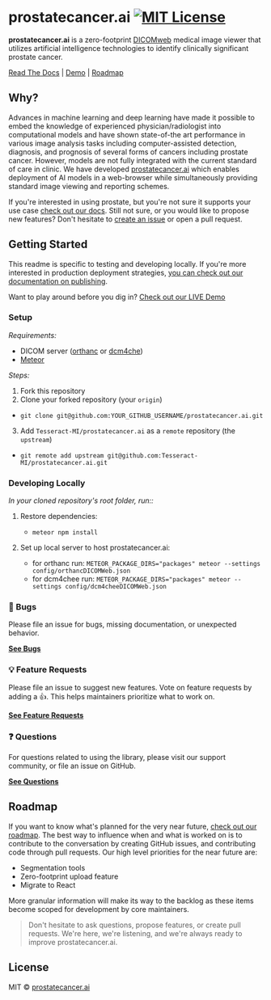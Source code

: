 # prostatecancer.ai [![MIT License][license-image]][license-url]
__prostatecancer.ai__ is a zero-footprint [DICOMweb](https://www.dicomstandard.org/dicomweb/) medical image viewer that utilizes artificial intelligence technologies to identify clinically significant prostate cancer.


[Read The Docs](https://github.com/Tesseract-MI/prostatecancer.ai/wiki) |
[Demo](http://prostatecancer.ai/) |
[Roadmap](https://github.com/Tesseract-MI/prostatecancer.ai/projects)

## Why?

Advances in machine learning and deep learning have made it possible to embed the knowledge
of experienced physician/radiologist into computational models and have shown state-of-the art
performance in various image analysis tasks including computer-assisted detection, diagnosis,
and prognosis of several forms of cancers including prostate cancer. However, models are not
fully integrated with the current standard of care in clinic. We have developed
[prostatecancer.ai](http://prostatecancer.ai/) which enables deployment of AI models in a web-browser while
simultaneously providing standard image viewing and reporting schemes.

If you're interested in using prostate, but you're not sure it supports
your use case [check out our docs](https://github.com/Tesseract-MI/prostatecancer.ai/wiki). Still not sure, or
you would like to propose new features? Don't hesitate to
[create an issue](https://github.com/Tesseract-MI/prostatecancer.ai/issues) or open a pull
request.

## Getting Started

This readme is specific to testing and developing locally. If you're more
interested in production deployment strategies,
[you can check out our documentation on publishing](https://github.com/Tesseract-MI/prostatecancer.ai/wiki).

Want to play around before you dig in?
[Check out our LIVE Demo](http://prostatecancer.ai/)

### Setup

_Requirements:_

- DICOM server ([orthanc](https://www.orthanc-server.com/) or [dcm4che](https://www.dcm4che.org/))
- [Meteor](https://www.meteor.com/)

_Steps:_

1. Fork this repository
2. Clone your forked repository (your `origin`)

- `git clone git@github.com:YOUR_GITHUB_USERNAME/prostatecancer.ai.git`

3. Add `Tesseract-MI/prostatecancer.ai` as a `remote` repository (the `upstream`)

- `git remote add upstream git@github.com:Tesseract-MI/prostatecancer.ai.git`

### Developing Locally

_In your cloned repository's root folder, run::_

1. Restore dependencies:
    * `meteor npm install`

2. Set up local server to host prostatecancer.ai:
    * for orthanc run: `METEOR_PACKAGE_DIRS="packages" meteor --settings config/orthancDICOMWeb.json`
    * for dcm4chee run: `METEOR_PACKAGE_DIRS="packages" meteor --settings config/dcm4cheeDICOMWeb.json`


### 🐛 Bugs

Please file an issue for bugs, missing documentation, or unexpected behavior.

[**See Bugs**](https://github.com/Tesseract-MI/prostatecancer.ai/issues)

### 💡 Feature Requests

Please file an issue to suggest new features. Vote on feature requests by adding
a 👍. This helps maintainers prioritize what to work on.

[**See Feature Requests**](https://github.com/Tesseract-MI/prostatecancer.ai/issues)

### ❓ Questions

For questions related to using the library, please visit our support community,
or file an issue on GitHub.

[**See Questions**](https://github.com/Tesseract-MI/prostatecancer.ai/issues)

## Roadmap

If you want to know what's planned for the very near future,
[check out our roadmap](https://github.com/Tesseract-MI/prostatecancer.ai/projects). The best way to influence when
and what is worked on is to contribute to the conversation by creating GitHub
issues, and contributing code through pull requests. Our high level
priorities for the near future are:

- Segmentation tools
- Zero-footprint upload feature
- Migrate to React

More granular information will make its way to the backlog as these items
become scoped for development by core maintainers.

> Don't hesitate to ask questions, propose features, or create pull requests.
> We're here, we're listening, and we're always ready to improve prostatecancer.ai.

## License

MIT © [prostatecancer.ai](https://github.com/Tesseract-MI/prostatecancer.ai)

[license-image]: https://img.shields.io/badge/license-MIT-blue.svg?style=flat-square
[license-url]: LICENSE
